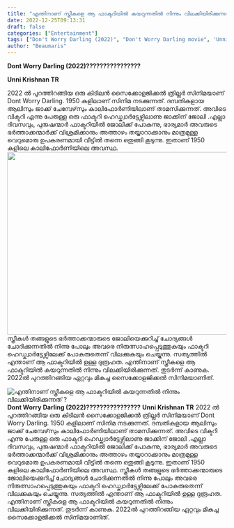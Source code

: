 ```yaml
---
title: "എന്തിനാണ് സ്ത്രീകളെ ആ ഫാക്ടറിയിൽ കയറുന്നതിൽ നിന്നും വിലക്കിയിരിക്കുന്നത് ?"
date: 2022-12-25T09:13:31
draft: false
categories: ["Entertainment"]
tags: ["Don't Worry Darling (2022)", "Don't Worry Darling movie", 'Unni Krishnan TR']
author: "Beaumaris"
---
```


<strong>Dont Worry Darling (2022)????????????????</strong>

<strong>Unni Krishnan TR</strong>

2022 ൽ പുറത്തിറങ്ങിയ ഒരു കിടിലൻ സൈക്കോളജിക്കൽ ത്രില്ലർ സിനിമയാണ് Dont Worry Darling. 1950 കളിലാണ് സിനിമ നടക്കുന്നത്. ദമ്പതികളായ ആലിസും ജാക്ക് ചേമ്പേഴ്‌സും കാലിഫോർണിയിലാണ് താമസിക്കുന്നത്. അവിടെ വിക്ടറി എന്നു പേരുള്ള ഒരു ഫാക്ടറി ഹെഡ്ക്വാർട്ടേഴ്സിലാണു ജാക്കിന് ജോലി .എല്ലാ ദിവസവും, പുരുഷന്മാർ ഫാക്ടറിയിൽ ജോലിക്ക് പോകുന്നു, ഭാര്യമാർ അവരുടെ ഭർത്താക്കന്മാർക്ക് വിശ്രമിക്കാനും അത്താഴം തയ്യാറാക്കാനും മാത്രമുള്ള വെറുമൊരു ഉപകരണമായി വീട്ടിൽ തന്നെ ഒതുങ്ങി കൂടുന്നു. ഇതാണ് 1950 കളിലെ കാലിഫോർണിയിലെ അവസ്ഥ. <img class="size-large wp-image-370014 aligncenter" src="https://cdn.boolokam.com/articles/2022/12/3tttttt-2-1024x536.jpg" alt="" width="800" height="419" />സ്ത്രീകൾ തങ്ങളുടെ ഭർത്താക്കന്മാരുടെ ജോലിയെക്കുറിച്ച് ചോദ്യങ്ങൾ ചോദിക്കുന്നതിൽ നിന്നു പോലും അവരെ നിരുത്സാഹപ്പെടുത്തുകയും ഫാക്ടറി ഹെഡ്ക്വാർട്ടേഴ്സിലേക്ക് പോകരുതെന്ന് വിലക്കുകയും ചെയ്യുന്നു. സത്യത്തിൽ എന്താണ് ആ ഫാക്ടറിയിൽ ഉള്ള ദുരൂഹത. എന്തിനാണ് സ്ത്രീകളെ ആ ഫാക്ടറിയിൽ കയറുന്നതിൽ നിന്നും വിലക്കിയിരിക്കുന്നത്. തുടർന്ന് കാണുക. 2022ൽ പുറത്തിറങ്ങിയ ഏറ്റവും മികച്ച സൈക്കോളജിക്കൽ സിനിമയാണിത്.


![എന്തിനാണ് സ്ത്രീകളെ ആ ഫാക്ടറിയിൽ കയറുന്നതിൽ നിന്നും വിലക്കിയിരിക്കുന്നത് ?](https://cdn.boolokam.com/articles/2022/12/3tttttt-2-1024x536.jpg)**Dont Worry Darling (2022)????????????????** **Unni Krishnan TR** 2022 ൽ പുറത്തിറങ്ങിയ ഒരു കിടിലൻ സൈക്കോളജിക്കൽ ത്രില്ലർ സിനിമയാണ് Dont Worry Darling. 1950 കളിലാണ് സിനിമ നടക്കുന്നത്. ദമ്പതികളായ ആലിസും ജാക്ക് ചേമ്പേഴ്‌സും കാലിഫോർണിയിലാണ് താമസിക്കുന്നത്. അവിടെ വിക്ടറി എന്നു പേരുള്ള ഒരു ഫാക്ടറി ഹെഡ്ക്വാർട്ടേഴ്സിലാണു ജാക്കിന് ജോലി .എല്ലാ ദിവസവും, പുരുഷന്മാർ ഫാക്ടറിയിൽ ജോലിക്ക് പോകുന്നു, ഭാര്യമാർ അവരുടെ ഭർത്താക്കന്മാർക്ക് വിശ്രമിക്കാനും അത്താഴം തയ്യാറാക്കാനും മാത്രമുള്ള വെറുമൊരു ഉപകരണമായി വീട്ടിൽ തന്നെ ഒതുങ്ങി കൂടുന്നു. ഇതാണ് 1950 കളിലെ കാലിഫോർണിയിലെ അവസ്ഥ. സ്ത്രീകൾ തങ്ങളുടെ ഭർത്താക്കന്മാരുടെ ജോലിയെക്കുറിച്ച് ചോദ്യങ്ങൾ ചോദിക്കുന്നതിൽ നിന്നു പോലും അവരെ നിരുത്സാഹപ്പെടുത്തുകയും ഫാക്ടറി ഹെഡ്ക്വാർട്ടേഴ്സിലേക്ക് പോകരുതെന്ന് വിലക്കുകയും ചെയ്യുന്നു. സത്യത്തിൽ എന്താണ് ആ ഫാക്ടറിയിൽ ഉള്ള ദുരൂഹത. എന്തിനാണ് സ്ത്രീകളെ ആ ഫാക്ടറിയിൽ കയറുന്നതിൽ നിന്നും വിലക്കിയിരിക്കുന്നത്. തുടർന്ന് കാണുക. 2022ൽ പുറത്തിറങ്ങിയ ഏറ്റവും മികച്ച സൈക്കോളജിക്കൽ സിനിമയാണിത്.
